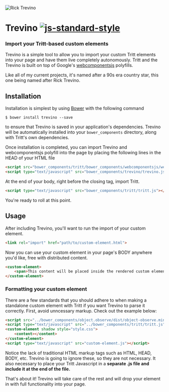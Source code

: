 ![Rick Trevino](https://universocountrybrasil.files.wordpress.com/2012/07/rick-trevino-ucb-universo-country-brasil.jpg?w=676) 

# Trevino [![js-standard-style](https://img.shields.io/badge/code%20style-standard-brightgreen.svg?style=flat-square)](https://github.com/feross/standard)

### Import your Tritt-based custom elements

Trevino is a simple tool to allow you to import your custom Tritt elements into your page and have them live completely autonomously. Tritt and the Trevino is built on top of Google's [webcomponentsjs](https://www.github.com/webcomponents/webcomponentsjs) polyfills.

Like all of my current projects, it's named after a 90s era country star, this one being named after Rick Trevino.

## Installation

Installation is simplest by using [Bower](http://www.bower.io) with the following command
	
	$ bower install trevino --save

to ensure that Trevino is saved in your application's dependencies.  Trevino will be automatically installed into your `bower_components` directory, along with Tritt's own dependencies.

Once installation is completed, you can import Trevino and webcomponentsjs polyfill into the page by placing the following lines in the HEAD of your HTML file

```html
<script src="bower_components/tritt/bower_components/webcomponentsjs/webcomponents.js"></script>
<script type="text/javascript" src="bower_components/trevino/trevino.js"></script>
```

At the end of your body, right before the closing **</body>** tag, import Tritt.

```html
<script type="text/javascript" src="bower_components/tritt/tritt.js"></script>
```

You're ready to roll at this point.

## Usage

After including Trevino, you'll want to run the import of your custom element.

```html
<link rel="import" href="path/to/custom-element.html">
```

Now you can use your custom element in your page's BODY anywhere you'd like, free with distributed content.

```html
<custom-element>
	<span>This content will be placed inside the rendered custom element!</span>
</custom-element>
```

### Formatting your custom element

There are a few standards that you should adhere to when making a standalone custom element with Tritt if you want Trevino to parse it correctly.  First, avoid unncessary markup. Check out the example below:

```html
<script src="../bower_components/object.observe/dist/object-observe.min.js"></script>
<script type="text/javascript" src="../bower_components/tritt/tritt.js"></script>
<custom-element shadow style="style.css">
	<content></content>
</custom-element>
<script type="text/javascript" src="custom-element.js"></script>
```

Notice the lack of traditional HTML markup tags such as HTML, HEAD, BODY, etc.  Trevino is going to ignore these, so they are not necessary.  It also necessary to place your Tritt Javascript in a **separate .js file and __include it at the end of the file.__**

That's about it! Trevino will take care of the rest and will drop your element in with full functionality into your page.
